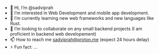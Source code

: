 - 👋 Hi, I’m @sadviprah
- 👀 I’m interested in Web Development and mobile app development.
- 🌱 I’m currently learning new web frameworks and new languages like Rust.
- 💞️ I’m looking to collaborate on any small backend projects (I am proficient in backend web developement)
- 📫 How to reach me sadviprah@proton.me (expect 24 hours delay)
- ⚡ Fun fact: ...

<!---
sadviprah/sadviprah is a ✨ special ✨ repository because its `README.md` (this file) appears on your GitHub profile.
You can click the Preview link to take a look at your changes.
--->

